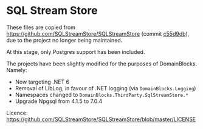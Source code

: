 ﻿# SQL Stream Store

These files are copied from https://github.com/SQLStreamStore/SQLStreamStore (commit
[c55d9db](https://github.com/SQLStreamStore/SQLStreamStore/commit/c55d9db469ea00ee3cb44dd2efac46041061eef9)), due to the
project no longer being maintained.

At this stage, only Postgres support has been included.

The projects have been slightly modified for the purposes of DomainBlocks. Namely:

* Now targeting .NET 6
* Removal of LibLog, in favour of .NET logging (via `DomainBlocks.Logging`)
* Namespaces changed to `DomainBlocks.ThirdParty.SqlStreamStore.*`
* Upgrade Npgsql from 4.1.5 to 7.0.4

Licence: https://github.com/SQLStreamStore/SQLStreamStore/blob/master/LICENSE